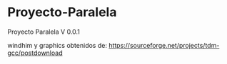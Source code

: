 # Proyecto-Paralela
Proyecto Paralela
V 0.0.1


windhim y graphics obtenidos de: https://sourceforge.net/projects/tdm-gcc/postdownload

